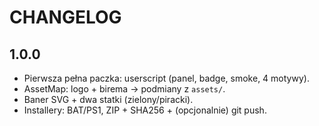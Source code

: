 # CHANGELOG

## 1.0.0
- Pierwsza pełna paczka: userscript (panel, badge, smoke, 4 motywy).
- AssetMap: logo + birema → podmiany z `assets/`.
- Baner SVG + dwa statki (zielony/piracki).
- Installery: BAT/PS1, ZIP + SHA256 + (opcjonalnie) git push.
